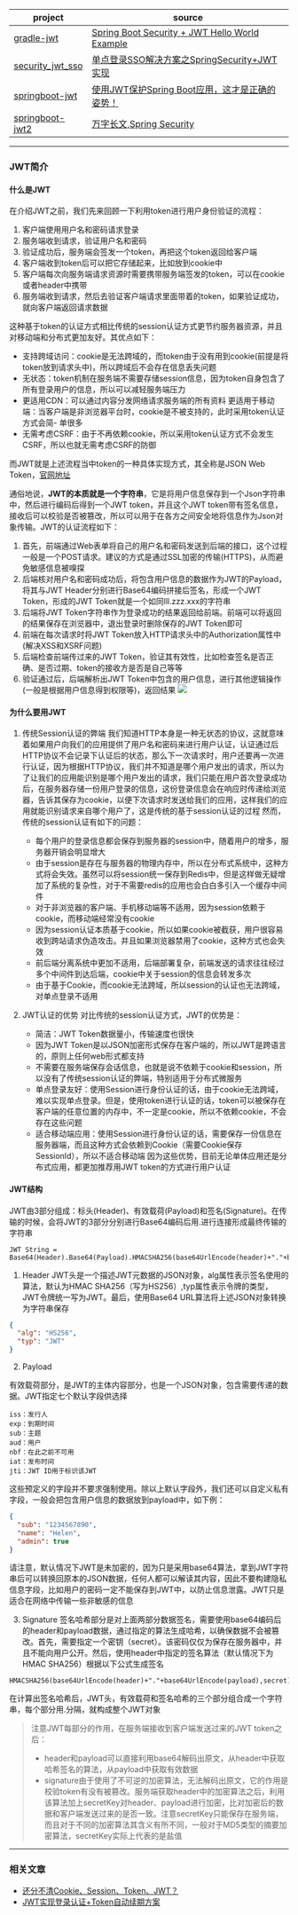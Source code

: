 | project                                                      | source                                                                                          |
| ------------------------------------------------------------ |-------------------------------------------------------------------------------------------------|
| [gradle-jwt](https://github.com/xmxe/jwt/tree/master/gradle-jwt) | [Spring Boot Security + JWT Hello World Example](https://www.javainuse.com/spring/boot-jwt)     |
| [security_jwt_sso](https://github.com/xmxe/jwt/tree/master/security_jwt_sso) | [单点登录SSO解决方案之SpringSecurity+JWT实现](https://blog.csdn.net/qq_38526573/article/details/103409430) |
| [springboot-jwt](https://github.com/xmxe/jwt/tree/master/springboot-jwt) | [使用JWT保护Spring Boot应用，这才是正确的姿势！](https://mp.weixin.qq.com/s/ey673_oEOYDJLP11EbZwRA)             |
| [springboot-jwt2](https://github.com/xmxe/jwt/tree/master/springboot-jwt2) | [万字长文,Spring Security](https://segmentfault.com/a/1190000023052493)                             |

---
### JWT简介

#### 什么是JWT

在介绍JWT之前，我们先来回顾一下利用token进行用户身份验证的流程：
1. 客户端使用用户名和密码请求登录
2. 服务端收到请求，验证用户名和密码
3. 验证成功后，服务端会签发一个token，再把这个token返回给客户端
4. 客户端收到token后可以把它存储起来，比如放到cookie中
5. 客户端每次向服务端请求资源时需要携带服务端签发的token，可以在cookie或者header中携带
6. 服务端收到请求，然后去验证客户端请求里面带着的token，如果验证成功，就向客户端返回请求数据

这种基于token的认证方式相比传统的session认证方式更节约服务器资源，并且对移动端和分布式更加友好。其优点如下：
- 支持跨域访问：cookie是无法跨域的，而token由于没有用到cookie(前提是将token放到请求头中)，所以跨域后不会存在信息丢失问题
- 无状态：token机制在服务端不需要存储session信息，因为token自身包含了所有登录用户的信息，所以可以减轻服务端压力
- 更适用CDN：可以通过内容分发网络请求服务端的所有资料
更适用于移动端：当客户端是非浏览器平台时，cookie是不被支持的，此时采用token认证方式会简- 单很多
- 无需考虑CSRF：由于不再依赖cookie，所以采用token认证方式不会发生CSRF，所以也就无需考虑CSRF的防御

而JWT就是上述流程当中token的一种具体实现方式，其全称是JSON Web Token，[官网地址](https://jwt.io/)

通俗地说，**JWT的本质就是一个字符串**，它是将用户信息保存到一个Json字符串中，然后进行编码后得到一个JWT token，并且这个JWT token带有签名信息，接收后可以校验是否被篡改，所以可以用于在各方之间安全地将信息作为Json对象传输。JWT的认证流程如下：

1. 首先，前端通过Web表单将自己的用户名和密码发送到后端的接口，这个过程一般是一个POST请求。建议的方式是通过SSL加密的传输(HTTPS)，从而避免敏感信息被嗅探
2. 后端核对用户名和密码成功后，将包含用户信息的数据作为JWT的Payload，将其与JWT Header分别进行Base64编码拼接后签名，形成一个JWT Token，形成的JWT Token就是一个如同lll.zzz.xxx的字符串
3. 后端将JWT Token字符串作为登录成功的结果返回给前端。前端可以将返回的结果保存在浏览器中，退出登录时删除保存的JWT Token即可
4. 前端在每次请求时将JWT Token放入HTTP请求头中的Authorization属性中(解决XSS和XSRF问题)
5. 后端检查前端传过来的JWT Token，验证其有效性，比如检查签名是否正确、是否过期、token的接收方是否是自己等等
6. 验证通过后，后端解析出JWT Token中包含的用户信息，进行其他逻辑操作(一般是根据用户信息得到权限等)，返回结果
![](https://img-blog.csdnimg.cn/img_convert/900b3e81f832b2f08c2e8aabb540536a.png)

#### 为什么要用JWT

1. 传统Session认证的弊端
我们知道HTTP本身是一种无状态的协议，这就意味着如果用户向我们的应用提供了用户名和密码来进行用户认证，认证通过后HTTP协议不会记录下认证后的状态，那么下一次请求时，用户还要再一次进行认证，因为根据HTTP协议，我们并不知道是哪个用户发出的请求，所以为了让我们的应用能识别是哪个用户发出的请求，我们只能在用户首次登录成功后，在服务器存储一份用户登录的信息，这份登录信息会在响应时传递给浏览器，告诉其保存为cookie，以便下次请求时发送给我们的应用，这样我们的应用就能识别请求来自哪个用户了，这是传统的基于session认证的过程
然而，传统的session认证有如下的问题：
    - 每个用户的登录信息都会保存到服务器的session中，随着用户的增多，服务器开销会明显增大
    - 由于session是存在与服务器的物理内存中，所以在分布式系统中，这种方式将会失效。虽然可以将session统一保存到Redis中，但是这样做无疑增加了系统的复杂性，对于不需要redis的应用也会白白多引入一个缓存中间件
    - 对于非浏览器的客户端、手机移动端等不适用，因为session依赖于cookie，而移动端经常没有cookie
    - 因为session认证本质基于cookie，所以如果cookie被截获，用户很容易收到跨站请求伪造攻击。并且如果浏览器禁用了cookie，这种方式也会失效
    - 前后端分离系统中更加不适用，后端部署复杂，前端发送的请求往往经过多个中间件到达后端，cookie中关于session的信息会转发多次
    - 由于基于Cookie，而cookie无法跨域，所以session的认证也无法跨域，对单点登录不适用

2. JWT认证的优势
对比传统的session认证方式，JWT的优势是：
    - 简洁：JWT Token数据量小，传输速度也很快
    - 因为JWT Token是以JSON加密形式保存在客户端的，所以JWT是跨语言的，原则上任何web形式都支持
    - 不需要在服务端保存会话信息，也就是说不依赖于cookie和session，所以没有了传统session认证的弊端，特别适用于分布式微服务
    - 单点登录友好：使用Session进行身份认证的话，由于cookie无法跨域，难以实现单点登录。但是，使用token进行认证的话，token可以被保存在客户端的任意位置的内存中，不一定是cookie，所以不依赖cookie，不会存在这些问题
    - 适合移动端应用：使用Session进行身份认证的话，需要保存一份信息在服务器端，而且这种方式会依赖到Cookie（需要Cookie保存SessionId），所以不适合移动端
    因为这些优势，目前无论单体应用还是分布式应用，都更加推荐用JWT token的方式进行用户认证

#### JWT结构
JWT由3部分组成：标头(Header)、有效载荷(Payload)和签名(Signature)。在传输的时候，会将JWT的3部分分别进行Base64编码后用.进行连接形成最终传输的字符串

```
JWT String = Base64(Header).Base64(Payload).HMACSHA256(base64UrlEncode(header)+"."+base64UrlEncode(payload),secret)
```
1. Header
JWT头是一个描述JWT元数据的JSON对象，alg属性表示签名使用的算法，默认为HMAC SHA256（写为HS256）,typ属性表示令牌的类型，JWT令牌统一写为JWT。最后，使用Base64 URL算法将上述JSON对象转换为字符串保存
```json
{
  "alg": "HS256",
  "typ": "JWT"
}
```

2. Payload

  有效载荷部分，是JWT的主体内容部分，也是一个JSON对象，包含需要传递的数据。JWT指定七个默认字段供选择
```
iss：发行人
exp：到期时间
sub：主题
aud：用户
nbf：在此之前不可用
iat：发布时间
jti：JWT ID用于标识该JWT
```
这些预定义的字段并不要求强制使用。除以上默认字段外，我们还可以自定义私有字段，一般会把包含用户信息的数据放到payload中，如下例：
```json
{
  "sub": "1234567890",
  "name": "Helen",
  "admin": true
}
```
请注意，默认情况下JWT是未加密的，因为只是采用base64算法，拿到JWT字符串后可以转换回原本的JSON数据，任何人都可以解读其内容，因此不要构建隐私信息字段，比如用户的密码一定不能保存到JWT中，以防止信息泄露。JWT只是适合在网络中传输一些非敏感的信息

3. Signature
签名哈希部分是对上面两部分数据签名，需要使用base64编码后的header和payload数据，通过指定的算法生成哈希，以确保数据不会被篡改。首先，需要指定一个密钥（secret）。该密码仅仅为保存在服务器中，并且不能向用户公开。然后，使用header中指定的签名算法（默认情况下为HMAC SHA256）根据以下公式生成签名
```
HMACSHA256(base64UrlEncode(header)+"."+base64UrlEncode(payload),secret)
```
在计算出签名哈希后，JWT头，有效载荷和签名哈希的三个部分组合成一个字符串，每个部分用.分隔，就构成整个JWT对象

> 注意JWT每部分的作用，在服务端接收到客户端发送过来的JWT token之后：
 > - header和payload可以直接利用base64解码出原文，从header中获取哈希签名的算法，从payload中获取有效数据
 > - signature由于使用了不可逆的加密算法，无法解码出原文，它的作用是校验token有没有被篡改。服务端获取header中的加密算法之后，利用该算法加上secretKey对header、payload进行加密，比对加密后的数据和客户端发送过来的是否一致。注意secretKey只能保存在服务端，而且对于不同的加密算法其含义有所不同，一般对于MD5类型的摘要加密算法，secretKey实际上代表的是盐值

---

### 相关文章

- [还分不清Cookie、Session、Token、JWT？](https://mp.weixin.qq.com/s/skZL7RR3SftrB4SNZx59ZA)
- [JWT实现登录认证+Token自动续期方案](https://mp.weixin.qq.com/s/i73E4zbTh_JCuRCqH_NoVQ)